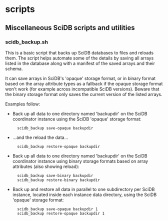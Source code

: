 scripts
=======

## Miscellaneous SciDB scripts and utilities

### scidb_backup.sh

This is a basic script that backs up SciDB databases to files and reloads them.
The script helps automate some of the details by saving all arrays listed in
the database along with a manifest of the saved arrays and their schema.

It can save arrays in SciDB's 'opaque' storage format, or in binary format
based on the array attribute types as a fallback if the opaque storage format
won't work (for example across incompatible SciDB versions). Beware that the
binary storage format only saves the current version of the listed arrays.

Examples follow:

* Back up all data to one directory named 'backupdir' on the SciDB coordinator instance
using the SciDB 'opaque' storage format:
    ```
      scidb_backup save-opaque backupdir
    ```
* ...and the reload the data...
    ```
      scidb_backup restore-opaque backupdir
    ```
* Back up all data to one directory named 'backupdir' on the SciDB coordinator instance
using binary storage formats based on array attributes (also showing reload):
    ```
      scidb_backup save-binary backupdir
      scidb_backup restore-binary backupdir
    ```
* Back up and restore all data in parallel to one subdirectory per SciDB instance, located inside each instance data directory, using the SciDB 'opaque' storage format:
    ```
      scidb_backup save-opaque backupdir 1
      scidb_backup restore-opaque backupdir 1
    ```
